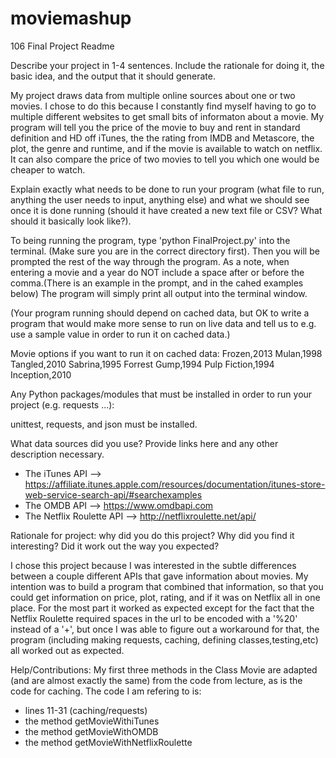 # moviemashup

106 Final Project Readme

Describe your project in 1-4 sentences. Include the rationale for doing it, the basic idea, and the output that it should generate.

My project draws data from multiple online sources about one or two movies. I chose to do this because I constantly find myself having to go to multiple different websites to get small bits of informaton about a movie. My program will tell you the price of the movie to buy and rent in standard definition and HD off iTunes, the the rating from IMDB and Metascore, the plot, the genre and runtime, and if the movie is available to watch on netflix. It can also compare the price of two movies to tell you which one would be cheaper to watch.

Explain exactly what needs to be done to run your program (what file to run, anything the user needs to input, anything else) and what we should see once it is done running (should it have created a new text file or CSV? What should it basically look like?).

To being running the program, type 'python FinalProject.py' into the terminal. (Make sure you are in the correct directory first). Then you will be prompted the rest of the way through the program. As a note, when entering a movie and a year do NOT include a space after or before the comma.(There is an example in the prompt, and in the cahed examples below) The program will simply print all output into the terminal window.

(Your program running should depend on cached data, but OK to write a program that would make more sense to run on live data and tell us to e.g. use a sample value in order to run it on cached data.)

Movie options if you want to run it on cached data:
Frozen,2013
Mulan,1998
Tangled,2010
Sabrina,1995
Forrest Gump,1994
Pulp Fiction,1994
Inception,2010

Any Python packages/modules that must be installed in order to run your project (e.g. requests ...):

unittest, requests, and json must be installed.

What data sources did you use? Provide links here and any other description necessary.

- The iTunes API --> https://affiliate.itunes.apple.com/resources/documentation/itunes-store-web-service-search-api/#searchexamples
- The OMDB API --> https://www.omdbapi.com
- The Netflix Roulette API --> http://netflixroulette.net/api/

Rationale for project: why did you do this project? Why did you find it interesting? Did it work out the way you expected?

I chose this project because I was interested in the subtle differences between a couple different APIs that gave information about movies. My intention was to build a program that combined that information, so that you could get information on price, plot, rating, and if it was on Netflix all in one place. For the most part it worked as expected except for the fact that the Netflix Roulette required spaces in the url to be encoded with a '%20' instead of a '+', but once I was able to figure out a workaround for that, the program (including making requests, caching, defining classes,testing,etc) all worked out as expected. 


Help/Contributions:
My first three methods in the Class Movie are adapted (and are almost exactly the same) from the code from lecture, as is the code for caching. The code I am refering to is: 
- lines 11-31 (caching/requests)
- the method getMovieWithiTunes
- the method getMovieWithOMDB
- the method getMovieWithNetflixRoulette

